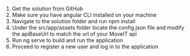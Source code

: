 1. Get the solution from GitHub
2. Make sure you have angular CLI installed on your machine
3. Navigate to the solution folder and run npm install
4. Under the src/app/assets folder locate the config.json file and modify the apiBaseUrl to match the url of your MoveIT api
5. Run ng serve to build and run the application
6. Proceed to register a new user and log in to the application
